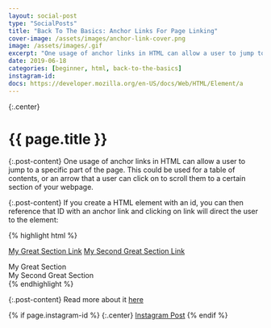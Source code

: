 ```yaml
---
layout: social-post
type: "SocialPosts"
title: "Back To The Basics: Anchor Links For Page Linking"
cover-image: /assets/images/anchor-link-cover.png
image: /assets/images/.gif
excerpt: "One usage of anchor links in HTML can allow a user to jump to a specific part of the page. This could be used for a table of contents, or an arrow that a user can click on to scroll them to a certain section of your webpage."
date: 2019-06-18
categories: [beginner, html, back-to-the-basics]
instagram-id: 
docs: https://developer.mozilla.org/en-US/docs/Web/HTML/Element/a
---
```

{:.center}
# {{ page.title }}

{:.post-content}
One usage of anchor links in HTML can allow a user to jump to a specific part 
of the page. This could be used for a table of contents, or an arrow that a 
user can click on to scroll them to a certain section of your webpage.

{:.post-content}
If you create a HTML element with an id, you can then reference that ID
with an anchor link and clicking on link will direct the user to the element:

{% highlight html %}
<!-- 
    We are creating a table of contents with anchor links  
    that reference ID's. We use a hash (#) which specifies an internal
    target location
-->
<a href="#my-section">My Great Section Link</a>
<a href="#my-section-2">My Second Great Section Link</a>

<!-- 
    When clicking on the anchor link it will take the user to the 
    specified element with that ID
-->
<div id="my-section">My Great Section</div>
<div id="my-section-2">My Second Great Section</div>
{% endhighlight %}

{:.post-content}
Read more about it <a href="{{page.docs}}" target="_blank">here</a>

{% if page.instagram-id %}
{:.center}
<a class="insta-link" href="https://www.instagram.com/p/{{page.instagram-id}}" target="_blank">Instagram Post</a>
{% endif %}
